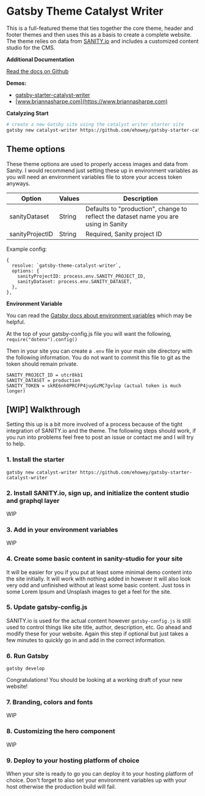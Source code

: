 # Gatsby Theme Catalyst Writer

This is a full-featured theme that ties together the core theme, header and footer themes and then uses this as a basis to create a complete website. The theme relies on data from [SANITY.io](https://www.sanity.io/) and includes a customized content studio for the CMS.

**Additional Documentation**

[Read the docs on Github](https://github.com/ehowey/gatsby-theme-catalyst)

**Demos:**

- [gatsby-starter-catalyst-writer](https://gatsby-starter-catalyst-writer.netlify.com/)
- [www.briannasharpe.com](https://www.briannasharpe.com)

**Catalyzing Start**

```sh
# create a new Gatsby site using the catalyst writer starter site
gatsby new catalyst-writer https://github.com/ehowey/gatsby-starter-catalyst-writer
```

## Theme options

These theme options are used to properly access images and data from Sanity. I would recommend just setting these up in environment variables as you will need an environment variables file to store your access token anyways.

| Option          | Values | Description                                                                          |
| --------------- | ------ | ------------------------------------------------------------------------------------ |
| sanityDataset   | String | Defaults to "production", change to reflect the dataset name you are using in Sanity |
| sanityProjectID | String | Required, Sanity project ID                                                          |

Example config:

```
{
  resolve: `gatsby-theme-catalyst-writer`,
  options: {
    sanityProjectID: process.env.SANITY_PROJECT_ID,
    sanityDataset: process.env.SANITY_DATASET,
  },
},
```

**Environment Variable**

You can read the [Gatsby docs about environment variables](https://www.gatsbyjs.org/docs/environment-variables/) which may be helpful.

At the top of your gatsby-config.js file you will want the following, `require("dotenv").config()`

Then in your site you can create a `.env` file in your main site directory with the following information. You do not want to commit this file to git as the token should remain private.

```
SANITY_PROJECT_ID = utcr8kb1
SANITY_DATASET = production
SANITY_TOKEN = skRE6nh0PRCFP4juyGzMC7gvlop (actual token is much longer)
```

## [WIP] Walkthrough

Setting this up is a bit more involved of a process because of the tight integration of SANITY.io and the theme. The following steps should work, if you run into problems feel free to post an issue or contact me and I will try to help.

### 1. Install the starter

`gatsby new catalyst-writer https://github.com/ehowey/gatsby-starter-catalyst-writer`

### 2. Install SANITY.io, sign up, and initialize the content studio and graphql layer

WIP

### 3. Add in your environment variables

WIP

### 4. Create some basic content in sanity-studio for your site

It will be easier for you if you put at least some minimal demo content into the site initially. It will work with nothing added in however it will also look very odd and unfinished without at least some basic content. Just toss in some Lorem Ipsum and Unsplash images to get a feel for the site.

### 5. Update gatsby-config.js

SANITY.io is used for the actual content however `gatsby-config.js` is still used to control things like site title, author, description, etc. Go ahead and modify these for your website. Again this step if optional but just takes a few minutes to quickly go in and add in the correct information.

### 6. Run Gatsby

`gatsby develop`

Congratulations! You should be looking at a working draft of your new website!

### 7. Branding, colors and fonts

WIP

### 8. Customizing the hero component

WIP

### 9. Deploy to your hosting platform of choice

When your site is ready to go you can deploy it to your hosting platform of choice. Don't forget to also set your environment variables up with your host otherwise the production build will fail.
